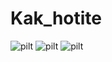 # Kak_hotite

![pilt](https://github.com/user-attachments/assets/448875e0-870b-4e3d-8e27-c3d62b62e56a)
![pilt](https://github.com/user-attachments/assets/1f53630f-655d-472a-bd0d-f1d9d98dc5b5)
![pilt](https://github.com/user-attachments/assets/6bacae7e-5f10-434e-a6fb-c9ca4d988325)

